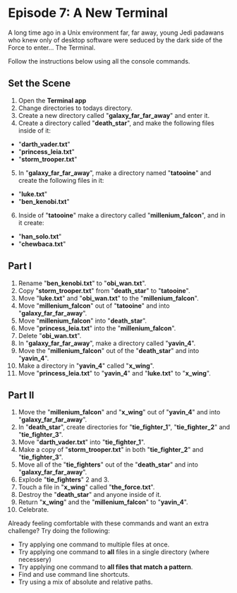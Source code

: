 # Episode 7: A New Terminal

A long time ago in a Unix environment far, far away, young Jedi padawans who
knew only of desktop software were seduced by the dark side of the Force to
enter… The Terminal.

Follow the instructions below using all the console commands.

## Set the Scene

1. Open the **Terminal app**
2. Change directories to todays directory.
3. Create a new directory called "**galaxy_far_far_away**" and enter it.
4. Create a directory called "**death_star**", and make the following files inside of it:
* "**darth_vader.txt**"
* "**princess_leia.txt**"
* "**storm_trooper.txt**"
5. In "**galaxy_far_far_away**", make a directory named "**tatooine**" and create the following files in it:
* "**luke.txt**"
* "**ben_kenobi.txt**"
6. Inside of "**tatooine**" make a directory called "**millenium_falcon**", and in it create:
* "**han_solo.txt**"
* "**chewbaca.txt**"

## Part I

1. Rename "**ben_kenobi.txt**" to "**obi_wan.txt**".
2. Copy "**storm_trooper.txt**" from "**death_star**" to "**tatooine**".
3. Move "**luke.txt**" and "**obi_wan.txt**" to the "**millenium_falcon**".
4. Move "**millenium_falcon**" out of "**tatooine**" and into "**galaxy_far_far_away**".
5. Move "**millenium_falcon**" into "**death_star**".
6. Move "**princess_leia.txt**" into the "**millenium_falcon**".
7. Delete "**obi_wan.txt**".
8. In "**galaxy_far_far_away**", make a directory called "**yavin_4**".
9. Move the "**millenium_falcon**" out of the "**death_star**" and into "**yavin_4**".
10. Make a directory in "**yavin_4**" called "**x_wing**".
11. Move "**princess_leia.txt**" to "**yavin_4**" and "**luke.txt**" to "**x_wing**".

## Part II

1. Move the "**millenium_falcon**" and "**x_wing**" out of "**yavin_4**" and into "**galaxy_far_far_away**".
2. In "**death_star**", create directories for "**tie_fighter_1**", "**tie_fighter_2**" and "**tie_fighter_3**".
3. Move "**darth_vader.txt**" into "**tie_fighter_1**".
4. Make a copy of "**storm_trooper.txt**" in both "**tie_fighter_2**" and "**tie_fighter_3**".
5. Move all of the "**tie_fighters**" out of the "**death_star**" and into "**galaxy_far_far_away**".
6. Explode "**tie_fighters**" 2 and 3.
7. Touch a file in "**x_wing**" called "**the_force.txt**".
8. Destroy the "**death_star**" and anyone inside of it.
9. Return "**x_wing**" and the "**millenium_falcon**" to "**yavin_4**".
10. Celebrate.

Already feeling comfortable with these commands and want an extra challenge? Try
doing the following:

* Try applying one command to multiple files at once.
* Try applying one command to **all** files in a single directory (where necessery)
* Try applying one command to **all files that match a pattern**.
* Find and use command line shortcuts.
* Try using a mix of absolute and relative paths.

